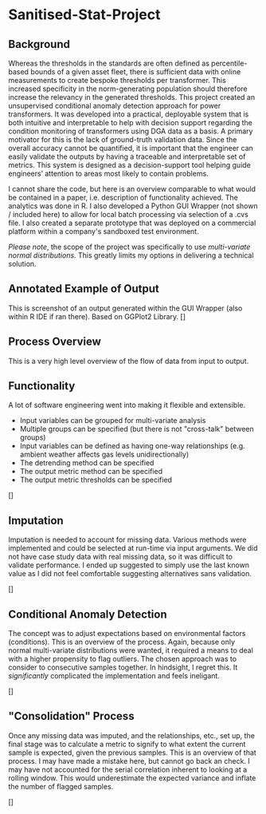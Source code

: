 # Sanitised-Stat-Project

## Background
Whereas the thresholds in the standards are often defined as percentile-based bounds of a given asset fleet, there is sufficient data with online measurements to create bespoke thresholds per transformer. This increased specificity in the norm-generating population should therefore increase the relevancy in the generated thresholds. This project created an unsupervised conditional anomaly detection approach for power transformers. It was developed into a practical, deployable system that is both intuitive and interpretable to help with decision support regarding the condition monitoring of transformers using DGA data as a basis. A primary motivator for this is the lack of ground-truth validation data. Since the overall accuracy cannot be quantified, it is important that the engineer can easily validate the outputs by having a traceable and interpretable set of metrics. This system is designed as a decision-support tool helping guide engineers’ attention to areas most likely to contain problems.

I cannot share the code, but here is an overview comparable to what would be contained in a paper, i.e. description of functionality achieved. The analytics was done in R. I also developed a Python GUI Wrapper (not shown / included here) to allow for local batch processing via selection of a .cvs file. I also created a separate prototype that was deployed on a commercial platform within a company's sandboxed test environment.

*Please note*, the scope of the project was specifically to use *multi-variate normal distributions*. This greatly limits my options in delivering a technical solution.

## Annotated Example of Output
This is screenshot of an output generated within the GUI Wrapper (also within R IDE if ran there). Based on GGPlot2 Library.
[]

## Process Overview
This is a very high level overview of the flow of data from input to output.

## Functionality
A lot of software engineering went into making it flexible and extensible.
  *  Input variables can be grouped for multi-variate analysis
  *  Multiple groups can be specified (but there is not "cross-talk" between groups)
  *  Input variables can be defined as having one-way relationships (e.g. ambient weather affects gas levels unidirectionally)
  *  The detrending method can be specified
  *  The output metric method can be specified
  *  The output metric thresholds can be specified

[]

## Imputation
Imputation is needed to account for missing data. Various methods were implemented and could be selected at run-time via input arguments. We did not have case study data with real missing data, so it was difficult to validate performance. I ended up suggested to simply use the last known value as I did not feel comfortable suggesting alternatives sans validation.

[]

## Conditional Anomaly Detection
The concept was to adjust expectations based on environmental factors (conditions). This is an overview of the process. Again, because only normal multi-variate distributions were wanted, it required a means to deal with a higher propensity to flag outliers. The chosen approach was to consider to consecutive samples together. In hindsight, I regret this. It *significantly* complicated the implementation and feels ineligant. 

[]

## "Consolidation" Process
Once any missing data was imputed, and the relationships, etc., set up, the final stage was to calculate a metric to signify to what extent the current sample is expected, given the previous samples. This is an overview of that process. I may have made a mistake here, but cannot go back an check. I may have not accounted for the serial correlation inherent to looking at a rolling window. This would underestimate the expected variance and inflate the number of flagged samples.

[]
